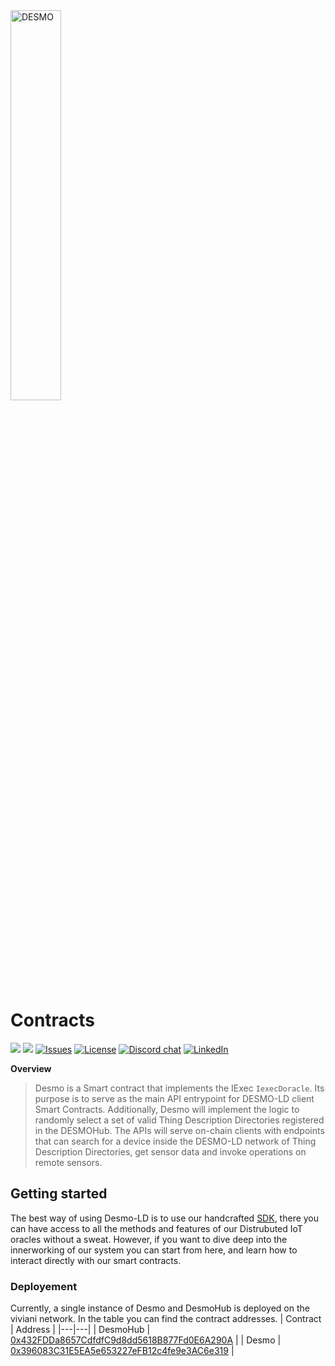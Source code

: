 <img src="https://github.com/vaimee/desmo/blob/main/imgs/desmo-logo.png" width="40%" alt='DESMO'/>

# Contracts

![](https://img.shields.io/badge/Ethereum-3C3C3D?style=flat-square&logo=Ethereum&logoColor=618bf3)
![](https://img.shields.io/badge/Solidity-^0.6.0-e6e6e6?style=flat-square&logo=solidity&logoColor=black?labelColor=e6e6e6)
<a href="https://github.com/vaimee/desmo-contracts/issues" target="_blank"><img src="https://img.shields.io/github/issues/vaimee/desmo-contracts.svg?style=flat-square" alt="Issues" /></a>
<a href="https://github.com/vaimee/desmo-contracts/blob/main/LICENSE" target="_blank"><img src="https://img.shields.io/github/license/vaimee/desmo-contracts.svg?style=flat-square" alt="License" /></a>
<a href="https://discord.gg/B7WZswnH" target="_blank"><img src="https://img.shields.io/badge/Discord-7289DA?style=flat-square&logo=discord&logoColor=white&label=desmo" alt="Discord chat" /></a>
<a href="https://www.linkedin.com/company/vaimee/" target="_blank"><img src="https://img.shields.io/badge/-LinkedIn-black.svg?style=flat-square&logo=linkedin&color=blue" alt="LinkedIn" /></a>

**Overview** 

> Desmo is a Smart contract that implements the IExec `IexecDoracle`. Its purpose is to serve as the main API entrypoint for DESMO-LD client Smart Contracts. Additionally, Desmo will implement the logic to randomly select a set of valid Thing Description Directories registered in the DESMOHub. The APIs will serve on-chain clients with endpoints that can search for a device inside the DESMO-LD network of Thing Description Directories, get sensor data and invoke operations on remote sensors.

## Getting started
The best way of using Desmo-LD is to use our handcrafted [SDK](https://github.com/vaimee/desmo-sdk), there you can have access to all the methods and features of our Distrubuted  IoT oracles without a sweat. However, if you want to dive deep into the innerworking of our system you can start from here, and learn how to interact directly with our smart contracts.
### Deployement

Currently, a single instance of Desmo and DesmoHub is deployed on the viviani network. In the table you can find the contract addresses. 
| Contract  | Address  | 
|---|---|
| DesmoHub  | [0x432FDDa8657CdfdfC9d8dd5618B877Fd0E6A290A](https://blockscout-viviani.iex.ec/address/0x432FDDa8657CdfdfC9d8dd5618B877Fd0E6A290A/transactions)  |
| Desmo | [0x396083C31E5EA5e653227eFB12c4fe9e3AC6e319](https://blockscout-viviani.iex.ec/address/0x396083C31E5EA5e653227eFB12c4fe9e3AC6e319/transactions)  |
